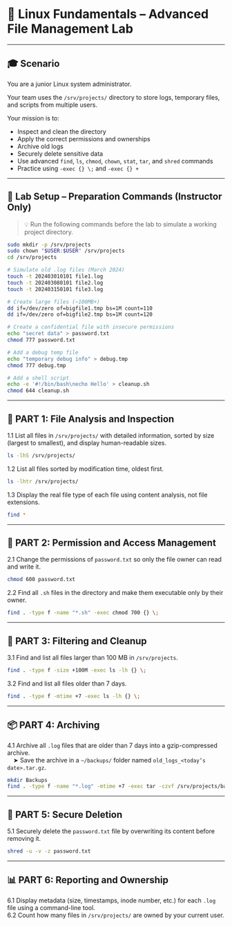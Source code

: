 # 🧪 **Linux Fundamentals – Advanced File Management Lab**

---

## 🎓 **Scenario**

You are a junior Linux system administrator.

Your team uses the `/srv/projects/` directory to store logs, temporary files, and scripts from multiple users.

Your mission is to:
- Inspect and clean the directory
- Apply the correct permissions and ownerships
- Archive old logs
- Securely delete sensitive data
- Use advanced `find`, `ls`, `chmod`, `chown`, `stat`, `tar`, and `shred` commands
- Practice using `-exec {} \;` and `-exec {} +`

---

## 🧰 **Lab Setup – Preparation Commands (Instructor Only)**

> 💡 Run the following commands before the lab to simulate a working project directory.

```bash
sudo mkdir -p /srv/projects
sudo chown "$USER:$USER" /srv/projects
cd /srv/projects

# Simulate old .log files (March 2024)
touch -t 202403010101 file1.log
touch -t 202403080101 file2.log
touch -t 202403150101 file3.log

# Create large files (~100MB+)
dd if=/dev/zero of=bigfile1.tmp bs=1M count=110
dd if=/dev/zero of=bigfile2.tmp bs=1M count=120

# Create a confidential file with insecure permissions
echo "secret data" > password.txt
chmod 777 password.txt

# Add a debug temp file
echo "temporary debug info" > debug.tmp
chmod 777 debug.tmp

# Add a shell script
echo -e '#!/bin/bash\necho Hello' > cleanup.sh
chmod 644 cleanup.sh
```

---

## 📂 **PART 1: File Analysis and Inspection**

1.1 List all files in `/srv/projects/` with detailed information, sorted by size (largest to smallest), and display human-readable sizes.

```bash
ls -lhS /srv/projects/
```  

1.2 List all files sorted by modification time, oldest first.

```bash
ls -lhtr /srv/projects/
``` 

1.3 Display the real file type of each file using content analysis, not file extensions.

```bash
find *
``` 

---

## 🔐 **PART 2: Permission and Access Management**

2.1 Change the permissions of `password.txt` so only the file owner can read and write it.  
```bash
chmod 600 password.txt
``` 
2.2 Find all `.sh` files in the directory and make them executable only by their owner.

```bash
find . -type f -name "*.sh" -exec chmod 700 {} \;
```

---

## 🔎 **PART 3: Filtering and Cleanup**

3.1 Find and list all files larger than 100 MB in `/srv/projects`. 

```bash
find . -type f -size +100M -exec ls -lh {} \;
```

3.2 Find and list all files older than 7 days.

```bash
find . -type f -mtime +7 -exec ls -lh {} \;
```

---

## 📦 **PART 4: Archiving**

4.1 Archive all `.log` files that are older than 7 days into a gzip-compressed archive.  
 ➤ Save the archive in a `~/backups/` folder named `old_logs_<today’s date>.tar.gz`.

```bash
mkdir Backups
find . -type f -name "*.log" -mtime +7 -exec tar -czvf /srv/projects/backups/old_logs_$(date +%F).tar.gz {} +
```

---

## 🧹 **PART 5: Secure Deletion**

5.1 Securely delete the `password.txt` file by overwriting its content before removing it.

```bash
shred -u -v -z password.txt
```

---

## 📊 **PART 6: Reporting and Ownership**

6.1 Display metadata (size, timestamps, inode number, etc.) for each `.log` file using a command-line tool.  
6.2 Count how many files in `/srv/projects/` are owned by your current user.

